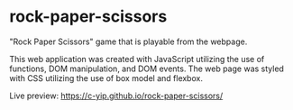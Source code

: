 # rock-paper-scissors

"Rock Paper Scissors" game that is playable from the webpage.

This web application was created with JavaScript utilizing the use of functions, DOM manipulation, and DOM events. The web page was styled with CSS utilizing the use of box model and flexbox. 

Live preview: https://c-yip.github.io/rock-paper-scissors/